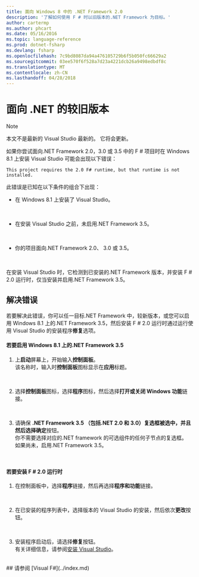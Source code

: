 ```yaml
---
title: 面向 Windows 8 中的 .NET Framework 2.0
description: '了解如何使用 F # 时以旧版本的.NET Framework 为目标。'
author: cartermp
ms.author: phcart
ms.date: 05/16/2016
ms.topic: language-reference
ms.prod: dotnet-fsharp
ms.devlang: fsharp
ms.openlocfilehash: 7c9bd8087da94a476105729b6f5b050fc66629a2
ms.sourcegitcommit: 03ee570f6f528a7d23a4221dcb26a9498edbdf8c
ms.translationtype: MT
ms.contentlocale: zh-CN
ms.lasthandoff: 04/28/2018
---
```

# <a name="targeting-older-versions-of-net"></a>面向 .NET 的较旧版本

> [!NOTE]
本文不是最新的 Visual Studio 最新的。  它将会更新。

如果你尝试面向.NET Framework 2.0，3.0 或 3.5 中的 F # 项目时在 Windows 8.1 上安装 Visual Studio 可能会出现以下错误： 

```
This project requires the 2.0 F# runtime, but that runtime is not installed.
```

此错误是已知在以下条件的组合下出现：


- 在 Windows 8.1 上安装了 Visual Studio。
<br />

- 在安装 Visual Studio 之前，未启用.NET Framework 3.5。
<br />

- 你的项目面向.NET Framework 2.0、 3.0 或 3.5。
<br />

在安装 Visual Studio 时，它检测到已安装的.NET Framework 版本，并安装 F # 2.0 运行时，仅当安装并启用.NET Framework 3.5。


## <a name="resolving-the-error"></a>解决错误
若要解决此错误，你可以任一目标.NET Framework 中，较新版本，或您可以启用 Windows 8.1 上的.NET Framework 3.5，然后安装 F # 2.0 运行时通过运行使用 Visual Studio 的安装程序**修复**选项。


#### <a name="to-enable-the-net-framework-35-on-windows-81"></a>若要启用 Windows 8.1 上的.NET Framework 3.5

1. 上**启动**屏幕上，开始输入**控制面板**。
<br />  该名称时，输入时**控制面板**图标显示在**应用**标题。
<br />

2. 选择**控制面板**图标，选择**程序**图标，然后选择**打开或关闭 Windows 功能**链接。
<br />

3. 请确保 **.NET Framework 3.5 （包括.NET 2.0 和 3.0）**复选框被选中，并且然后选择**确定**按钮。
<br />  你不需要选择对应的.NET framework 的可选组件的任何子节点的复选框。
<br />  如果尚未，启用.NET Framework 3.5。
<br />


#### <a name="to-install-the-f-20-runtime"></a>若要安装 F # 2.0 运行时

1. 在控制面板中，选择**程序**链接，然后再选择**程序和功能**链接。
<br />

2. 在已安装的程序列表中，选择版本的 Visual Studio 的安装，然后依次**更改**按钮。
<br />

3. 安装程序启动后，请选择**修复**按钮。
<br />  有关详细信息，请参阅[安装 Visual Studio](https://msdn.microsoft.com/library/e2h7fzkw.aspx)。
<br />
## <a name="see-also"></a>请参阅
[Visual F#](../index.md)
